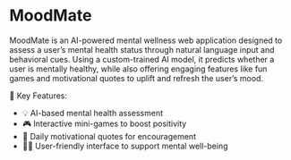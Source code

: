 # MoodMate
MoodMate is an AI-powered mental wellness web application designed to assess a user’s mental health status through natural language input and behavioral cues.
Using a custom-trained AI model, it predicts whether a user is mentally healthy, while also offering engaging features like fun games and motivational quotes to uplift and refresh the user’s mood.

🌟 Key Features:
- 💡 AI-based mental health assessment
- 🎮 Interactive mini-games to boost positivity
- 💬 Daily motivational quotes for encouragement
- 🧘‍♀️ User-friendly interface to support mental well-being
